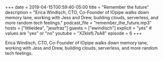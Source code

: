 +++
date = 2019-04-15T00:59:40-05:00
title = "Remember the future"
description = "Erica Windisch, CTO, Co-Founder of IOpipe walks down memory lane, working with Jess and Drew, building clouds, serverless, and more random tech feelings."
podcast_file = "remember_the_future.mp3"
hosts = ["littleidea", "jessfraz"]
guests = ["ewindisch"]
explicit = "yes" # values are "yes" or "no"
youtube = "XZklsfL7sA8"
episode = 6
+++

Erica Windisch, CTO, Co-Founder of IOpipe walks down memory lane, working with
Jess and Drew, building clouds, serverless, and more random tech feelings.
